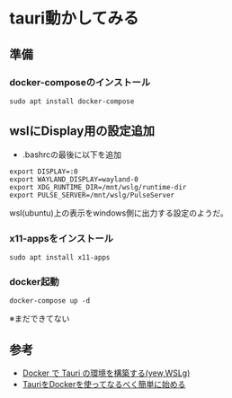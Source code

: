 # tauri動かしてみる

## 準備

### docker-composeのインストール

```
sudo apt install docker-compose
```

## wslにDisplay用の設定追加

- .bashrcの最後に以下を追加

```
export DISPLAY=:0
export WAYLAND_DISPLAY=wayland-0
export XDG_RUNTIME_DIR=/mnt/wslg/runtime-dir
export PULSE_SERVER=/mnt/wslg/PulseServer
```

wsl(ubuntu)上の表示をwindows側に出力する設定のようだ。

### x11-appsをインストール 

```
sudo apt install x11-apps
```

### docker起動

```
docker-compose up -d
```

※まだできてない

## 参考

- [Docker で Tauri の環境を構築する(yew,WSLg)](https://qiita.com/Ritz/items/883337f711a48663cf64)
- [TauriをDockerを使ってなるべく簡単に始める](https://www.tunamaguro.dev/articles/2023/05/tauri-docker/)